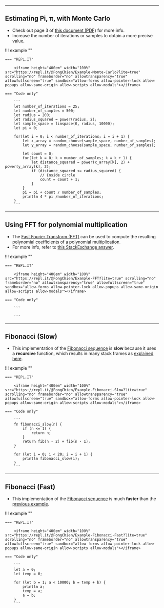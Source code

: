 

***
## Estimating Pi, **π**, with Monte Carlo

* Check out page 3 of [this document (PDF)](https://arxiv.org/ftp/arxiv/papers/1909/1909.13212.pdf) for more info.
* Increase the number of iterations or samples to obtain a more precise value.

!!! example ""

    === "REPL.IT"

        <iframe height="400em" width="100%" src="https://repl.it/@FongChien/Example-Monte-Carlo?lite=true" scrolling="no" frameborder="no" allowtransparency="true" allowfullscreen="true" sandbox="allow-forms allow-pointer-lock allow-popups allow-same-origin allow-scripts allow-modals"></iframe>

    === "Code only"

        ```
        let number_of_iterations = 25;
        let number_of_samples = 500;
        let radius = 200;
        let radius_squared = power(radius, 2);
        let sample_space = linspace(0, radius, 10000);
        let pi = 0;

        for(let i = 0; i < number_of_iterations; i = i + 1) {
            let x_array = random_choose(sample_space, number_of_samples);
            let y_array = random_choose(sample_space, number_of_samples);

            let count = 0;
            for(let k = 0; k < number_of_samples; k = k + 1) {
                let distance_squared = power(x_array[k], 2) + power(y_array[k], 2);
                if (distance_squared <= radius_squared) {
                    // Inside circle
                    count = count + 1;
                }
            }
            pi = pi + count / number_of_samples;
            println 4 * pi /number_of_iterations;
        }
        ```
***
## Using FFT for polynomial multiplication

* The [Fast Fourier Transform (FFT)](https://en.wikipedia.org/wiki/Fast_Fourier_transform) can be used to compute the resulting polynomial coefficients of a polynomial multiplication.
* For more info, refer to [this StackExchange answer](https://math.stackexchange.com/a/764870).

!!! example ""

    === "REPL.IT"

        <iframe height="400em" width="100%" src="https://repl.it/@FongChien/Example-FFT?lite=true" scrolling="no" frameborder="no" allowtransparency="true" allowfullscreen="true" sandbox="allow-forms allow-pointer-lock allow-popups allow-same-origin allow-scripts allow-modals"></iframe>

    === "Code only"

        ```
        
        ```

***
## Fibonacci (Slow)

* This implementation of the [Fibonacci sequence](https://en.wikipedia.org/wiki/Fibonacci_number) is **slow** because it uses a **recursive** function, which results in many stack frames as [explained here](https://stackoverflow.com/a/2651200).

!!! example ""

    === "REPL.IT"

        <iframe height="400em" width="100%" src="https://repl.it/@FongChien/Example-Fibonacci-Slow?lite=true" scrolling="no" frameborder="no" allowtransparency="true" allowfullscreen="true" sandbox="allow-forms allow-pointer-lock allow-popups allow-same-origin allow-scripts allow-modals"></iframe>

    === "Code only"

        ```
        fn fibonacci_slow(n) {
            if (n <= 1) {
                return n;
            }
            return fib(n - 2) + fib(n - 1);
        }

        for (let i = 0; i < 20; i = i + 1) {
            println fibonacci_slow(i);
        }
        ```

***
## Fibonacci (Fast)

* This implementation of the [Fibonacci sequence](https://en.wikipedia.org/wiki/Fibonacci_number) is much **faster** than the [previous example](../examples#fibonacci-slow).

!!! example ""

    === "REPL.IT"

        <iframe height="400em" width="100%" src="https://repl.it/@FongChien/Example-Fibonacci-Fast?lite=true" scrolling="no" frameborder="no" allowtransparency="true" allowfullscreen="true" sandbox="allow-forms allow-pointer-lock allow-popups allow-same-origin allow-scripts allow-modals"></iframe>

    === "Code only"

        ```
        let a = 0;
        let temp = 0;

        for (let b = 1; a < 10000; b = temp + b) {
            println a;
            temp = a;
            a = b;
        }
        ```